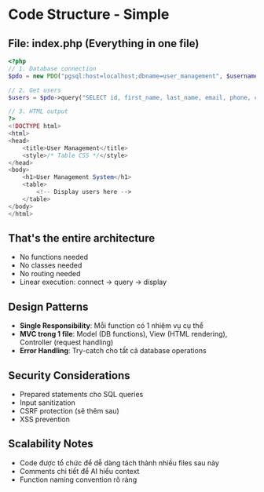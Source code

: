 # Code Structure - Simple

## File: index.php (Everything in one file)

```php
<?php
// 1. Database connection
$pdo = new PDO("pgsql:host=localhost;dbname=user_management", $username, $password);

// 2. Get users
$users = $pdo->query("SELECT id, first_name, last_name, email, phone, created_at FROM users")->fetchAll();

// 3. HTML output
?>
<!DOCTYPE html>
<html>
<head>
    <title>User Management</title>
    <style>/* Table CSS */</style>
</head>
<body>
    <h1>User Management System</h1>
    <table>
        <!-- Display users here -->
    </table>
</body>
</html>
```

## That's the entire architecture
- No functions needed
- No classes needed  
- No routing needed
- Linear execution: connect → query → display

## Design Patterns
- **Single Responsibility**: Mỗi function có 1 nhiệm vụ cụ thể
- **MVC trong 1 file**: Model (DB functions), View (HTML rendering), Controller (request handling)
- **Error Handling**: Try-catch cho tất cả database operations

## Security Considerations
- Prepared statements cho SQL queries
- Input sanitization
- CSRF protection (sẽ thêm sau)
- XSS prevention

## Scalability Notes
- Code được tổ chức để dễ dàng tách thành nhiều files sau này
- Comments chi tiết để AI hiểu context
- Function naming convention rõ ràng
